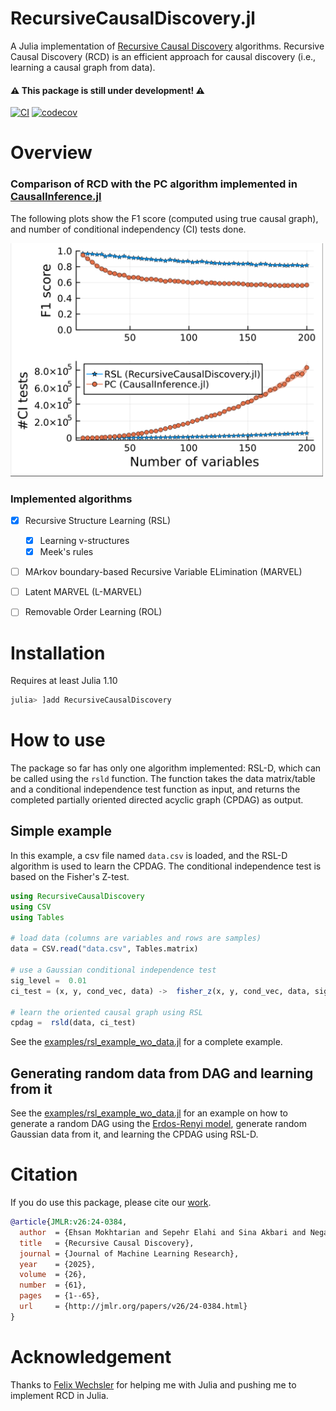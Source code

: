 
# RecursiveCausalDiscovery.jl
A Julia implementation of [Recursive Causal Discovery](https://arxiv.org/abs/2403.09300) algorithms. Recursive Causal Discovery (RCD) is an efficient approach for causal discovery (i.e., learning a causal graph from data).

#### ⚠️ This package is still under development! ⚠️
[![CI](https://github.com/sepehr78/RecursiveCausalDiscovery.jl/actions/workflows/ci.yml/badge.svg)](https://github.com/sepehr78/RecursiveCausalDiscovery.jl/actions/workflows/ci.yml)
[![codecov](https://codecov.io/github/sepehr78/RecursiveCausalDiscovery.jl/graph/badge.svg?token=ELQDCTLFCT)](https://codecov.io/github/sepehr78/RecursiveCausalDiscovery.jl)

# Overview
### Comparison of RCD with the PC algorithm implemented in [CausalInference.jl](https://github.com/mschauer/CausalInference.jl)
The following plots show the F1 score (computed using true causal graph), and number of conditional independency (CI) tests done.

<img src="rcd_vs_pc.png" alt="F1 score and #CI tests of RSL versus PC" width="500"/>

### Implemented algorithms
 - [x] Recursive Structure Learning (RSL)
   - [x] Learning v-structures
   - [x] Meek's rules
 - [ ] MArkov boundary-based Recursive Variable ELimination (MARVEL)
 - [ ] Latent MARVEL (L-MARVEL)
 - [ ] Removable Order Learning (ROL)
 

# Installation
Requires at least Julia 1.10
```julia
julia> ]add RecursiveCausalDiscovery
```

# How to use
The package so far has only one algorithm implemented: RSL-D, which can be called using the `rsld` function. The function takes the data matrix/table and a conditional independence test function as input, and returns the completed partially oriented directed acyclic graph (CPDAG) as output.

## Simple example
In this example, a csv file named `data.csv` is loaded, and the RSL-D algorithm is used to learn the CPDAG. The conditional independence test is based on the Fisher's Z-test.

```julia
using RecursiveCausalDiscovery
using CSV
using Tables

# load data (columns are variables and rows are samples)
data = CSV.read("data.csv", Tables.matrix)

# use a Gaussian conditional independence test
sig_level =  0.01
ci_test = (x, y, cond_vec, data) ->  fisher_z(x, y, cond_vec, data, sig_level)

# learn the oriented causal graph using RSL
cpdag =  rsld(data, ci_test)
```

See the [examples/rsl_example_wo_data.jl](examples/rsl_example_w_data.jl) for a complete example.

## Generating random data from DAG and learning from it
See the [examples/rsl_example_wo_data.jl](examples/rsl_example_wo_data.jl) for an example on how to generate a random DAG using the [Erdos-Renyi model](https://en.wikipedia.org/wiki/Erd%C5%91s%E2%80%93R%C3%A9nyi_model), generate random Gaussian data from it, and learning the CPDAG using RSL-D.

# Citation
If you do use this package, please cite our [work](https://arxiv.org/abs/2403.09300).

```bibtex
@article{JMLR:v26:24-0384,
  author  = {Ehsan Mokhtarian and Sepehr Elahi and Sina Akbari and Negar Kiyavash},
  title   = {Recursive Causal Discovery},
  journal = {Journal of Machine Learning Research},
  year    = {2025},
  volume  = {26},
  number  = {61},
  pages   = {1--65},
  url     = {http://jmlr.org/papers/v26/24-0384.html}
}
```

# Acknowledgement
Thanks to [Felix Wechsler](https://github.com/roflmaostc) for helping me with Julia and pushing me to implement RCD in Julia.
